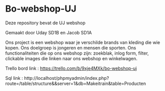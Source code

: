 # Bo-webshop-UJ
Deze repository bevat de UJ webshop 

Gemaakt door Uday SD1B en Jacob SD1A

Ons project is een webshop waar je verschilde brands van kleding die wie kopen.
Ons doelgroep is jongeren en mensen die sporten.
Ons functionaliteiten die op ons webshop zijn: zoekblak, inlog form, filter, clickable images die linken naar ons webshop en winkelwagen.

Trello bord link : https://trello.com/b/9xje4MXk/bo-webshop-uj

Sql link : http://localhost/phpmyadmin/index.php?route=/table/structure&&server=1&db=Makeitrain&table=Producten

